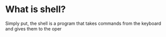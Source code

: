 # What is shell?

Simply put, the shell is a program that takes commands from the keyboard and gives them to the oper

